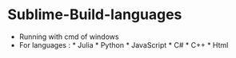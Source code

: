 # Sublime-Build-languages

- Running with cmd of windows 
- For languages :
        * Julia
        * Python
        * JavaScript
        * C#
        * C++
        * Html